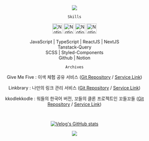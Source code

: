 <div align="center">
<img src="https://capsule-render.vercel.app/api?type=wave&color=6C698D&height=100&section=header"/>
<!--  
`About Me`
<div>
<img src="https://github.com/user-attachments/assets/11ae2a6d-6b5e-4435-8e9d-d864131c5d78" alt="Notion Portfolio" width="32" height="32">
 [Notion Portfolio](https://midi-iridium-efa.notion.site/Portfolio-1384837169cd803c8f24ce88f451215d)
</div>
-->

`Skills`

<img src="https://github.com/user-attachments/assets/3aaad55d-2ba3-41e8-8ab5-5ca1b753dbdf" alt="Notion Portfolio" width="32" height="32">
<img src="https://github.com/user-attachments/assets/f91853fd-f378-4c5b-bd6c-8a7bcaf08e39" alt="Notion Portfolio" width="32" height="32">
<img src="https://github.com/user-attachments/assets/73e4a4a2-4ef8-44fd-9fca-2c318bd24173" alt="Notion Portfolio" width="32" height="32">
<img src="https://github.com/user-attachments/assets/377a5df6-b347-4ec3-a14d-326a6db3dff7" alt="Notion Portfolio" width="32" height="32">

JavaScript | TypeScript | ReactJS | NextJS <br/>
Tanstack-Query <br/>
SCSS | Styled-Components <br/>
Github | Notion

`Archives`

Give Me Five : 이색 체험 공유 서비스 ([Git Repository](https://github.com/codeit-final-project-team3/GiveMeFive) / [Service Link](https://give-me-five.vercel.app/))

Linkbrary : 나만의 링크 관리 서비스 ([Git Repository](https://github.com/FE8-5/Linkbrary) / [Service Link](https://linkbrary-mu.vercel.app/))

kkodlekkodle : 워들의 한국어 버전, 꼬들의 클론 프로젝트인 꼬들꼬들 ([Git Repository](https://github.com/choi-youngsun/kkodle) / [Service Link](https://kkodlekkodle.vercel.app/))


<br/>

[![Velog's GitHub stats](https://velog-readme-stats.vercel.app/api/list?name=melatonin99)](https://velog.io/@melatonin99)

<img src="https://capsule-render.vercel.app/api?type=wave&color=D4D2D5&height=100&section=footer"/>
</div>
